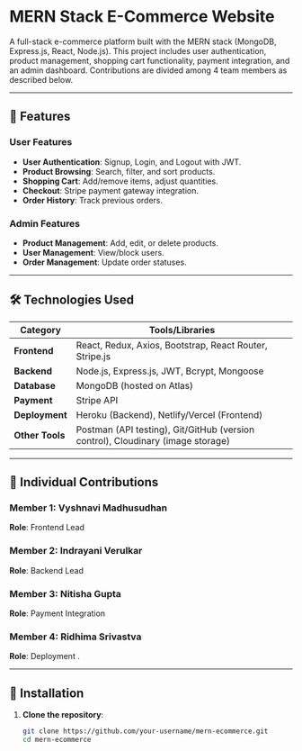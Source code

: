 
# MERN Stack E-Commerce Website


A full-stack e-commerce platform built with the MERN stack (MongoDB, Express.js, React, Node.js). This project includes user authentication, product management, shopping cart functionality, payment integration, and an admin dashboard. Contributions are divided among 4 team members as described below.

---

## 📌 Features

### User Features
- **User Authentication**: Signup, Login, and Logout with JWT.
- **Product Browsing**: Search, filter, and sort products.
- **Shopping Cart**: Add/remove items, adjust quantities.
- **Checkout**: Stripe payment gateway integration.
- **Order History**: Track previous orders.

### Admin Features
- **Product Management**: Add, edit, or delete products.
- **User Management**: View/block users.
- **Order Management**: Update order statuses.

---

## 🛠 Technologies Used

| **Category**       | **Tools/Libraries**                                                                 |
|---------------------|-------------------------------------------------------------------------------------|
| **Frontend**        | React, Redux, Axios, Bootstrap, React Router, Stripe.js                             |
| **Backend**         | Node.js, Express.js, JWT, Bcrypt, Mongoose                                          |
| **Database**        | MongoDB (hosted on Atlas)                                                          |
| **Payment**         | Stripe API                                                                          |
| **Deployment**      | Heroku (Backend), Netlify/Vercel (Frontend)                                         |
| **Other Tools**     | Postman (API testing), Git/GitHub (version control), Cloudinary (image storage)     |

---

## 👥 Individual Contributions

### **Member 1: Vyshnavi Madhusudhan**  
**Role**: Frontend Lead  
  

### **Member 2: Indrayani Verulkar**  
**Role**: Backend Lead  


### **Member 3: Nitisha Gupta**  
**Role**:  Payment Integration  

### **Member 4: Ridhima Srivastva**  
**Role**: Deployment 
.  

---

## 🚀 Installation

1. **Clone the repository**:  
   ```bash
   git clone https://github.com/your-username/mern-ecommerce.git
   cd mern-ecommerce
